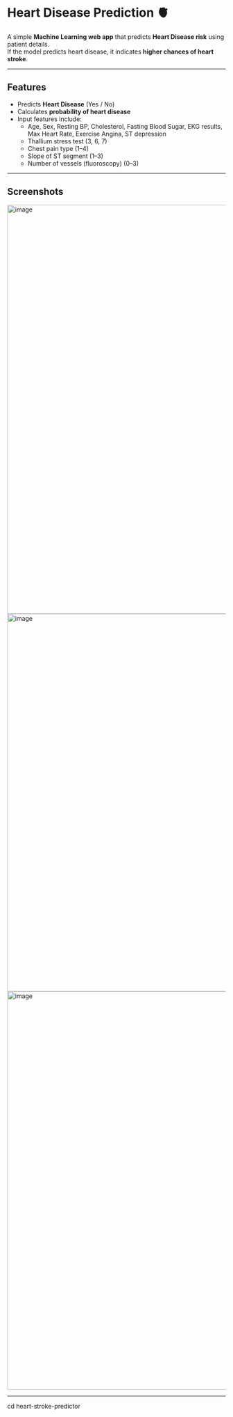 # Heart Disease Prediction 🫀

A simple **Machine Learning web app** that predicts **Heart Disease risk** using patient details.  
If the model predicts heart disease, it indicates **higher chances of heart stroke**.

---

## **Features**

- Predicts **Heart Disease** (Yes / No)  
- Calculates **probability of heart disease**  
- Input features include:
  - Age, Sex, Resting BP, Cholesterol, Fasting Blood Sugar, EKG results, Max Heart Rate, Exercise Angina, ST depression
  - Thallium stress test (3, 6, 7)
  - Chest pain type (1–4)
  - Slope of ST segment (1–3)
  - Number of vessels (fluoroscopy) (0–3)

---

## **Screenshots**

<img width="1908" height="940" alt="image" src="https://github.com/user-attachments/assets/1e3cfe2b-f2c3-442b-89cb-66ebe1f2cfcc" />
<img width="1919" height="868" alt="image" src="https://github.com/user-attachments/assets/5d8540f3-1b23-4c68-bbfa-872b65027734" />
<img width="1919" height="916" alt="image" src="https://github.com/user-attachments/assets/77d5dd57-ef7a-4c5f-ae41-4b7ef63b1000" />


---

cd heart-stroke-predictor
